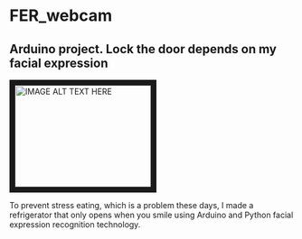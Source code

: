 # FER_webcam
## Arduino project. Lock the door depends on my facial expression




<a href="http://www.youtube.com/watch?feature=player_embedded&v=1hNhKKorD1w
" target="_blank"><img src="http://img.youtube.com/vi/1hNhKKorD1w/0.jpg" 
alt="IMAGE ALT TEXT HERE" width="240" height="180" border="10" /></a>


To prevent stress eating, which is a problem these days, I made a refrigerator that only opens when you smile using Arduino and Python facial expression recognition technology.

